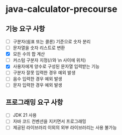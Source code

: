 # java-calculator-precourse
## 기능 요구 사항
- [ ] 구분자(쉼표 또는 콜론) 기준으로 숫자 분리
- [ ] 문자열을 숫자 리스트로 변환
- [x] 모든 수의 합 계산
- [ ] 커스텀 구분자 지정(//와 \n 사이에 위치)
- [x] 사용자에게 양수로 구성된 문자열 입력받는 기능
- [ ] 구분자 잘못 입력한 경우 예외 발생
- [ ] 음수 입력한 경우 예외 발생
- [ ] 문자 입력한 경우 예외 발생

## 프로그래밍 요구 사항
- [ ] JDK 21 사용
- [ ] 자바 코드 컨벤션을 지키면서 프로그래밍
- [ ] 제공된 라이브러리 이외의 외부 라이브러리는 사용 불가능
